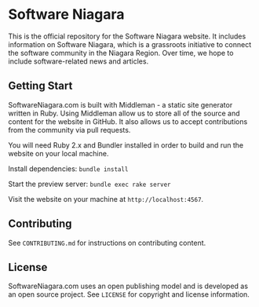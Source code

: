 # Software Niagara

This is the official repository for the Software Niagara website. It includes
information on Software Niagara, which is a grassroots initiative to connect
the software community in the Niagara Region. Over time, we hope to include
software-related news and articles.

## Getting Start

SoftwareNiagara.com is built with Middleman - a static site generator written in
Ruby. Using Middleman allow us to store all of the source and content for the
website in GitHub. It also allows us to accept contributions from the community
via pull requests.

You will need Ruby 2.x and Bundler installed in order to build and run the
website on your local machine.

Install dependencies:
`bundle install`

Start the preview server:
`bundle exec rake server`

Visit the website on your machine at `http://localhost:4567`.

## Contributing

See `CONTRIBUTING.md` for instructions on contributing content.

## License

SoftwareNiagara.com uses an open publishing model and is developed as an open
source project. See `LICENSE` for copyright and license information.
